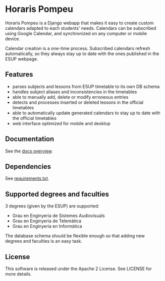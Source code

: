 # Horaris Pompeu

Horaris Pompeu is a Django webapp that makes it easy to create custom calendars adapted to each students' needs. Calendars can be subscribed using Google Calendar, and synchronized on any computer or mobile device.

Calendar creation is a one-time process. Subscribed calendars refresh automatically, so they always stay up to date with the ones published in the ESUP webpage.

## Features
- parses subjects and lessons from ESUP timetable to its own DB schema
- handles subject aliases and inconsistencies in the timetables
- able to manually add, delete or modify erroneous entries
- detects and processes inserted or deleted lessons in the official timetables
- able to automatically update generated calendars to stay up to date with the official timetables
- web interface optimized for mobile and desktop

## Documentation
See the [docs overview](docs/overview.md).

## Dependencies
See [requirements.txt](requirements.txt).

## Supported degrees and faculties
3 degrees (given by the ESUP) are supported:

- Grau en Enginyeria de Sistemes Audiovisuals
- Grau en Enginyeria de Telemàtica
- Grau en Enginyeria en Informàtica

The database schema should be flexible enough so that adding new degrees and faculties is an easy task.

## License
This software is released under the Apache 2 License. See LICENSE for more details.